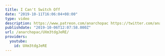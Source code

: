 ```yaml
---
title: I Can't Switch Off
date: "2019-10-11T16:06:04+08:00"
type: video
description: https://www.patreon.com/anarchopac https://twitter.com/anarchopac
publishdate: "2019-10-06T12:07:58.000Z"
url: /anarchopac/UXm3tdgJeRE/
providers:
  youtube:
    id: UXm3tdgJeRE
---
```

